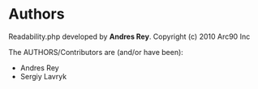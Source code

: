 # Authors

Readability.php developed by **Andres Rey**. Copyright (c) 2010 Arc90 Inc

The AUTHORS/Contributors are (and/or have been):

* Andres Rey
* Sergiy Lavryk
